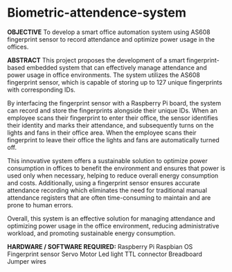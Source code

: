 # Biometric-attendence-system
**OBJECTIVE**
To develop a smart office automation system using AS608 fingerprint sensor to record attendance and optimize power usage in the offices.

**ABSTRACT**
This project proposes the development of a smart fingerprint-based embedded system that can effectively manage attendance and power usage in office environments. The system utilizes the AS608 fingerprint sensor, which is capable of storing up to 127 unique fingerprints with corresponding IDs.

By interfacing the fingerprint sensor with a Raspberry Pi board, the system can record and store the fingerprints alongside their unique IDs. When an employee scans their fingerprint to enter their office, the sensor identifies their identity and marks their attendance, and subsequently turns on the lights and fans in their office area. When the employee scans their fingerprint to leave their office the lights and fans are automatically turned off.

This innovative system offers a sustainable solution to optimize power consumption in offices to benefit the environment and ensures that power is used only when necessary, helping to reduce overall energy consumption and costs. Additionally, using a fingerprint sensor ensures accurate attendance recording which eliminates the need for traditional manual attendance registers that are often time-consuming to maintain and are prone to human errors. 

Overall, this system is an effective solution for managing attendance and optimizing power usage in the office environment, reducing administrative workload, and promoting sustainable energy consumption.

**HARDWARE / SOFTWARE REQUIRED:**
Raspberry Pi
Raspbian OS
Fingerprint sensor
Servo Motor
Led light
TTL connector
Breadboard
Jumper wires
